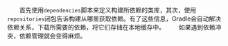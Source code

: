 &emsp;&emsp;首先使用`dependencies`脚本来定义构建所依赖的类库，其次，使用`repositories`闭包告诉构建从哪里获取依赖。有了这些信息，Gradle会自动解决依赖关系，下载所需要的依赖，将它们存储在本地缓存中。
&emsp;&emsp;如果遇到依赖冲突，依赖管理就会变得麻烦。
